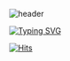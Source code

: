 ![header](https://capsule-render.vercel.app/api?type=waving&color=36BCF7FF&height=200&section=header&text=%20&fontSize=40)

[![Typing SVG](https://readme-typing-svg.demolab.com?font=Fira+Code&pause=1000&width=435&lines=Hi%2C+I'm+Soyung;Welcome+to+my+Github)](https://git.io/typing-svg)

[![Hits](https://hits.seeyoufarm.com/api/count/incr/badge.svg?url=https%3A%2F%2Fgithub.com%2Fsimsoyung%2Fsimsoyung&count_bg=%234DA7E2&title_bg=%23555555&icon=github.svg&icon_color=%23E7E7E7&title=hits&edge_flat=false)](https://hits.seeyoufarm.com)

